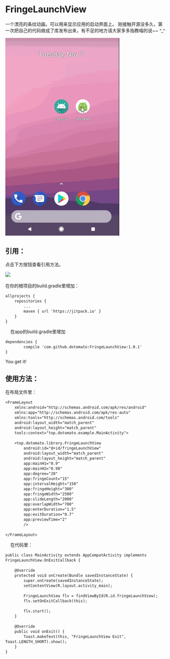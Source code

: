 # FringeLaunchView

一个漂亮的条纹动画。可以用来显示应用的启动界面上。
刚接触开源没多久，第一次把自己的代码做成了库发布出来，有不足的地方请大家多多指教喵的说~~ ^_^

![image](https://github.com/dotomato/FringeLaunchView/raw/master/demo.gif)

## 引用：

点击下方按钮查看引用方法。

[![](https://jitpack.io/v/dotomato/FringeLaunchView.svg)](https://jitpack.io/#dotomato/FringeLaunchView)

在你的根项目的build.gradle里增加：

	allprojects {
		repositories {
			...
			maven { url 'https://jitpack.io' }
		}
	}
    
在app的build.gradle里增加

	dependencies {
	        compile 'com.github.dotomato:FringeLaunchView:1.0.1'
	}

You get it!

## 使用方法：

在布局文件里：

    <FrameLayout
        xmlns:android="http://schemas.android.com/apk/res/android"
        xmlns:app="http://schemas.android.com/apk/res-auto"
        xmlns:tools="http://schemas.android.com/tools"
        android:layout_width="match_parent"
        android:layout_height="match_parent"
        tools:context="top.dotomato.example.MainActivity">

        <top.dotomato.library.FringeLaunchView
            android:id="@+id/fringeLaunchView"
            android:layout_width="match_parent"
            android:layout_height="match_parent"
            app:mainH1="0.9"
            app:mainH2="0.98"
            app:degree="20"
            app:fringeCount="15"
            app:intervalHeight="150"
            app:fringeHeight="300"
            app:fringeWidth="2500"
            app:slideLength="2000"
            app:overlapWidth="700"
            app:enterDuration="1.5"
            app:exitDuration="0.7"
            app:previewTime="2"
            />

    </FrameLayout>
    
在代码里：

    public class MainActivity extends AppCompatActivity implements FringeLaunchView.OnExitCallback {

        @Override
        protected void onCreate(Bundle savedInstanceState) {
            super.onCreate(savedInstanceState);
            setContentView(R.layout.activity_main);

            FringeLaunchView flv = findViewById(R.id.fringeLaunchView);
            flv.setOnExitCallback(this);

            flv.start();
        }

        @Override
        public void onExit() {
            Toast.makeText(this, "FringeLaunchView Exit", Toast.LENGTH_SHORT).show();
        }
    }

